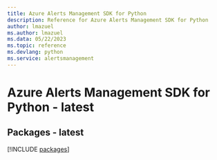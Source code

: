 ```yaml
---
title: Azure Alerts Management SDK for Python
description: Reference for Azure Alerts Management SDK for Python
author: lmazuel
ms.author: lmazuel
ms.data: 05/22/2023
ms.topic: reference
ms.devlang: python
ms.service: alertsmanagement
---
```

# Azure Alerts Management SDK for Python - latest
## Packages - latest
[!INCLUDE [packages](alerts-management-index.md)]